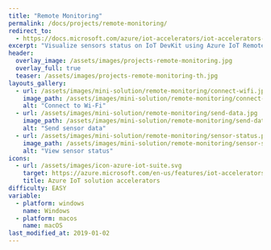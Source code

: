 ```yaml
---
title: "Remote Monitoring"
permalink: /docs/projects/remote-monitoring/
redirect_to:
  - https://docs.microsoft.com/azure/iot-accelerators/iot-accelerators-arduino-iot-devkit-az3166-devkit-remote-monitoringv2
excerpt: "Visualize sensors status on IoT DevKit using Azure IoT Remote Monitoring solution accelerator."
header:
  overlay_image: /assets/images/projects-remote-monitoring.jpg
  overlay_full: true
  teaser: /assets/images/projects-remote-monitoring-th.jpg
layouts_gallery:
  - url: /assets/images/mini-solution/remote-monitoring/connect-wifi.jpg
    image_path: /assets/images/mini-solution/remote-monitoring/connect-wifi.jpg
    alt: "Connect to Wi-Fi"
  - url: /assets/images/mini-solution/remote-monitoring/send-data.jpg
    image_path: /assets/images/mini-solution/remote-monitoring/send-data.jpg
    alt: "Send sensor data"
  - url: /assets/images/mini-solution/remote-monitoring/sensor-status.png
    image_path: /assets/images/mini-solution/remote-monitoring/sensor-status.png
    alt: "View sensor status"
icons:
  - url: /assets/images/icon-azure-iot-suite.svg
    target: https://azure.microsoft.com/en-us/features/iot-accelerators/
    title: Azure IoT solution accelerators
difficulty: EASY
variable:
  - platform: windows
    name: Windows
  - platform: macos
    name: macOS
last_modified_at: 2019-01-02
---
```

